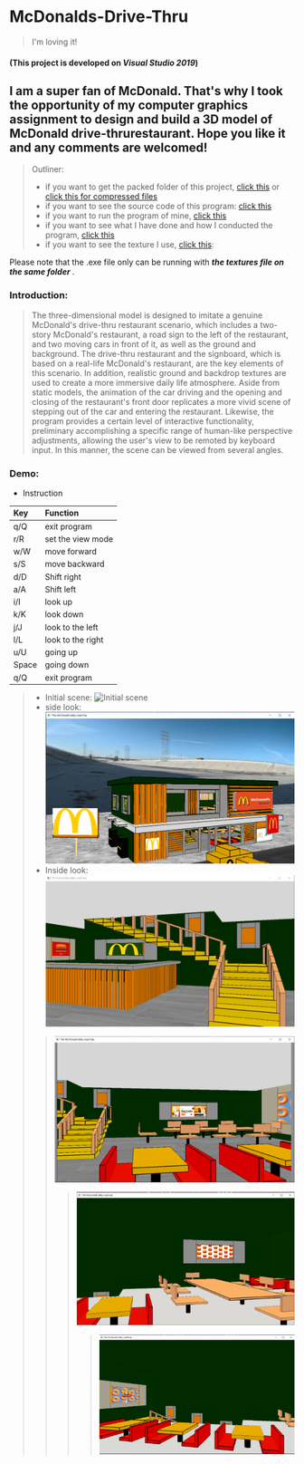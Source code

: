 # McDonalds-Drive-Thru
> I'm loving it!  

#### (This project is developed on ***Visual Studio 2019***)

## I am a super fan of McDonald. That's why I took the opportunity of my computer graphics assignment to design and build a 3D model of McDonald drive-thrurestaurant. Hope you like it and any comments are welcomed!

>  Outliner:
> + if you want to get the packed folder of this project, [click this](https://github.com/humb1e1989/McDonalds-Drive-Thru/tree/main/McDonald%E2%80%98s%20Drive-thru) or [click this for compressed files](https://github.com/humb1e1989/McDonalds-Drive-Thru/blob/main/McDonald%E2%80%98s%20Drive-thru.7z)<br>
> + if you want to see the source code of this program: [click this](https://github.com/humb1e1989/McDonalds-Drive-Thru/blob/main/source_code.cpp)<br>
> + if you want to run the program of mine, [click this](https://github.com/humb1e1989/McDonalds-Drive-Thru/blob/main/I'm%20lovin%20it%EF%BC%81.exe)<br>
> + if you want to see what I have done and how I conducted the program, [click this](https://github.com/humb1e1989/McDonalds-Drive-Thru/blob/main/The%20McDonald%20Drive-thru.pdf)<br>
> + if you want to see the texture I use, [click this](https://github.com/humb1e1989/McDonalds-Drive-Thru/tree/main/Textures):<br>  

Please note that the .exe file only can be running with ***the textures file on the same folder*** .

### Introduction:
>The three-dimensional model is designed to imitate a genuine McDonald's drive-thru restaurant scenario, which includes a two-story McDonald's restaurant, a road sign to the left of the restaurant, and two moving cars in front of it, as well as the ground and background. The drive-thru restaurant and the signboard, which is based on a real-life McDonald's restaurant, are the key elements of this scenario. In addition, realistic ground and backdrop textures are used to create a more immersive daily life atmosphere. Aside from static models, the animation of the car driving and the opening and closing of the restaurant's front door replicates a more vivid scene of stepping out of the car and entering the restaurant. Likewise, the program provides a certain level of interactive functionality, preliminary accomplishing a specific range of human-like perspective adjustments, allowing the user's view to be remoted by keyboard input. In this manner, the scene can be viewed from several angles.

### Demo:
* Instruction  

|Key|Function|
|:-|:-|
|q/Q|exit program|
|r/R|set the view mode|
|w/W|move forward|
|s/S|move backward|
|d/D|Shift right|
|a/A|Shift left|
|i/I|look up|
|k/K|look down|
|j/J|look to the left|
|l/L|look to the right|
|u/U|going up|
|Space|going down|
|q/Q|exit program|

> * Initial scene:
> ![Initial scene](https://github.com/humb1e1989/McDonalds-Drive-Thru/blob/main/Demo/pic%203%20the%20beginning%20of%20the%20project.png)
> * side look:
> ![side look](https://github.com/humb1e1989/McDonalds-Drive-Thru/blob/main/Demo/pic4%20the%20reslut%20of%20movement.png)
> * Inside look:
> ![Inside look 1](https://github.com/humb1e1989/McDonalds-Drive-Thru/blob/main/Demo/the%20store%20counter%20and%20the%20stairs.png)
>>![Inside look 2](https://github.com/humb1e1989/McDonalds-Drive-Thru/blob/main/Demo/the%20tabls%20of%201st%20floor.png)
>>>![Inside look 3](https://github.com/humb1e1989/McDonalds-Drive-Thru/blob/main/Demo/the%20right%20of%202f.png)
>>>> ![Inside look 4](https://github.com/humb1e1989/McDonalds-Drive-Thru/blob/main/Demo/the%20left%20of%202f.png)




